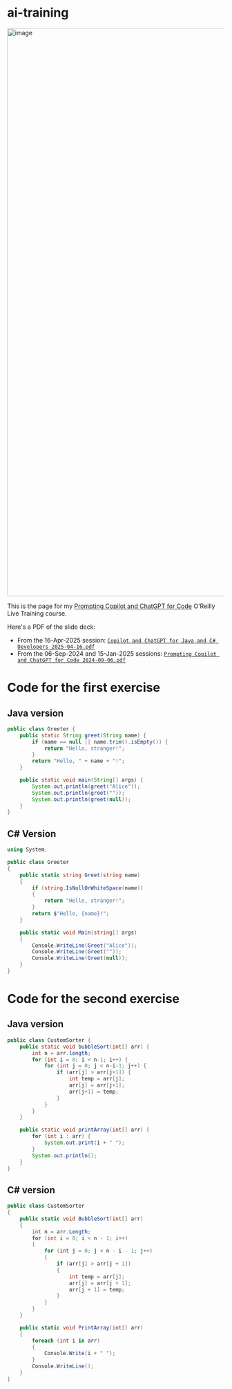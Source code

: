 # ai-training

<img width="1314" alt="image" src="https://github.com/user-attachments/assets/ddbd0d17-0fe2-4e3d-888a-85a3761c269e">

This is the page for my [Prompting Copilot and ChatGPT for Code](https://learning.oreilly.com/live-events/prompting-copilot-and-chatgpt-for-code/0642572004454/0642572004453/) O'Reilly Live Training course.

Here's a PDF of the slide deck:
 * From the 16-Apr-2025 session: [```Copilot and ChatGPT for Java and C# Developers 2025-04-16.pdf```](https://github.com/andrewstellman/ai-training/raw/main/Copilot%20and%20ChatGPT%20for%20Java%20and%20C%23%20Developers%202025-04-16.pdf)
 * From the 06-Sep-2024 and 15-Jan-2025 sessions: [```Prompting Copilot and ChatGPT for Code 2024-09-06.pdf```](https://github.com/andrewstellman/ai-training/raw/main/Prompting%20Copilot%20and%20ChatGPT%20for%20Code%202024-09-06.pdf)


# Code for the first exercise

## Java version
```Java
public class Greeter {
    public static String greet(String name) {
        if (name == null || name.trim().isEmpty()) {
            return "Hello, stranger!";
        }
        return "Hello, " + name + "!";
    }

    public static void main(String[] args) {
        System.out.println(greet("Alice"));
        System.out.println(greet(""));
        System.out.println(greet(null));
    }
}
```

## C# Version
```csharp
using System;

public class Greeter
{
    public static string Greet(string name)
    {
        if (string.IsNullOrWhiteSpace(name))
        {
            return "Hello, stranger!";
        }
        return $"Hello, {name}!";
    }

    public static void Main(string[] args)
    {
        Console.WriteLine(Greet("Alice"));
        Console.WriteLine(Greet(""));
        Console.WriteLine(Greet(null));
    }
}
```

# Code for the second exercise

## Java version
```Java
public class CustomSorter {
    public static void bubbleSort(int[] arr) {
        int n = arr.length;
        for (int i = 0; i < n-1; i++) {
            for (int j = 0; j < n-i-1; j++) {
                if (arr[j] > arr[j+1]) {
                    int temp = arr[j];
                    arr[j] = arr[j+1];
                    arr[j+1] = temp;
                }
            }
        }
    }

    public static void printArray(int[] arr) {
        for (int i : arr) {
            System.out.print(i + " ");
        }
        System.out.println();
    }
}
```

## C# version

```csharp
public class CustomSorter
{
    public static void BubbleSort(int[] arr)
    {
        int n = arr.Length;
        for (int i = 0; i < n - 1; i++)
        {
            for (int j = 0; j < n - i - 1; j++)
            {
                if (arr[j] > arr[j + 1])
                {
                    int temp = arr[j];
                    arr[j] = arr[j + 1];
                    arr[j + 1] = temp;
                }
            }
        }
    }

    public static void PrintArray(int[] arr)
    {
        foreach (int i in arr)
        {
            Console.Write(i + " ");
        }
        Console.WriteLine();
    }
}
```
